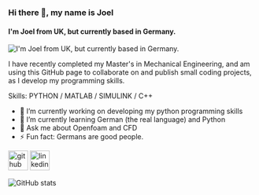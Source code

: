 ### Hi there 👋, my name is Joel
#### I'm Joel from UK, but currently based in Germany.
![I'm Joel from UK, but currently based in Germany.](https://twitter.com/jjw2237/header_photo)

I have recently completed my Master's in Mechanical Engineering, and am using this GitHub page to collaborate on and publish small coding projects, as I develop my programming skills.  

Skills: PYTHON / MATLAB / SIMULINK / C++

- 🔭 I’m currently working on developing my python programming skills 
- 🌱 I’m currently learning German (the real language) and Python 
- 💬 Ask me about Openfoam and CFD 
- ⚡ Fun fact: Germans are good people.  


[<img src='https://cdn.jsdelivr.net/npm/simple-icons@3.0.1/icons/github.svg' alt='github' height='40'>](https://github.com/JoelWright24)  [<img src='https://cdn.jsdelivr.net/npm/simple-icons@3.0.1/icons/linkedin.svg' alt='linkedin' height='40'>](www.linkedin.com/in/joelwright24)  

![GitHub stats](https://github-readme-stats.vercel.app/api?username=JoelWright24&show_icons=true)  


<!--
**JoelWright24/JoelWright24** is a ✨ _special_ ✨ repository because its `README.md` (this file) appears on your GitHub profile.

Here are some ideas to get you started:

- 🔭 I’m currently working on ...
- 🌱 I’m currently learning ...
- 👯 I’m looking to collaborate on ...
- 🤔 I’m looking for help with ...
- 💬 Ask me about ...
- 📫 How to reach me: ...
- 😄 Pronouns: ...
- ⚡ Fun fact: ...
-->
